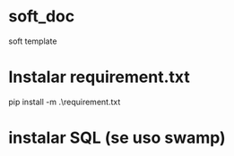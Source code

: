 # soft_doc
 soft template

# Instalar requirement.txt
pip install -m .\requirement.txt

# instalar SQL (se uso swamp)